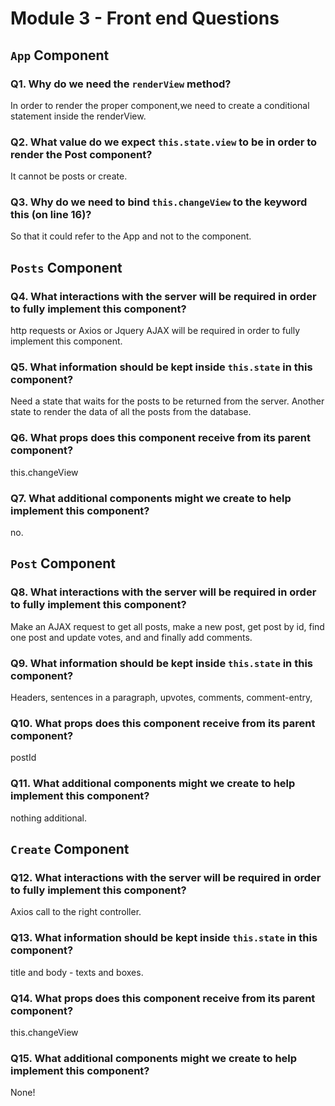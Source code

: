 # Module 3 - Front end Questions

## `App` Component

### Q1. Why do we need the `renderView` method?
In order to render the proper component,we need to create a conditional statement inside the renderView.

### Q2. What value do we expect `this.state.view` to be in order to render the Post component?
It cannot be posts or create.

### Q3. Why do we need to bind `this.changeView` to the keyword this (on line 16)?
So that it could refer to the App and not to the component. 

## `Posts` Component

### Q4. What interactions with the server will be required in order to fully implement this component?
http requests or Axios or Jquery AJAX will be required in order to fully implement this component. 

### Q5. What information should be kept inside `this.state` in this component?
Need a state that waits for the posts to be returned from the server. Another state to render the data of all the posts from the database. 

### Q6. What props does this component receive from its parent component?
this.changeView

### Q7. What additional components might we create to help implement this component?
no.

## `Post` Component

### Q8. What interactions with the server will be required in order to fully implement this component?
Make an AJAX request to get all posts, make a new post, get post by id, find one post and update votes, and and finally add comments. 

### Q9. What information should be kept inside `this.state` in this component?
Headers, sentences in a paragraph, upvotes, comments, comment-entry, 

### Q10. What props does this component receive from its parent component?
postId

### Q11. What additional components might we create to help implement this component?
nothing additional.

## `Create` Component

### Q12. What interactions with the server will be required in order to fully implement this component?
Axios call to the right controller.

### Q13. What information should be kept inside `this.state` in this component?
title and body - texts and boxes.

### Q14. What props does this component receive from its parent component?
this.changeView

### Q15. What additional components might we create to help implement this component?
None!

<!-- Your answer here! -->
